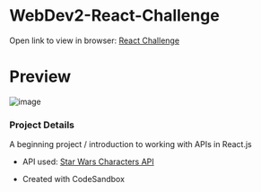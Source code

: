 # WebDev2-React-Challenge
Open link to view in browser:
[React Challenge](https://codesandbox.io/s/github/ChelseaBahsler/WebDev2-React-Challenge)

# Preview
![image](https://github.com/Chelseavb314/WebDev2-React-Challenge/assets/55150598/ce2b2691-7a24-4b5c-9646-018c797b5fd0)

### Project Details
<p>A beginning project / introduction to working with APIs in React.js</p>

* API used: [Star Wars Characters API](https://swapi.dev/api/people/)</p>
* Created with CodeSandbox
